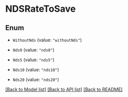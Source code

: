 # NDSRateToSave

## Enum


* `WithoutNds` (value: `"withoutNds"`)

* `Nds0` (value: `"nds0"`)

* `Nds5` (value: `"nds5"`)

* `Nds10` (value: `"nds10"`)

* `Nds20` (value: `"nds20"`)


[[Back to Model list]](../README.md#documentation-for-models) [[Back to API list]](../README.md#documentation-for-api-endpoints) [[Back to README]](../README.md)


